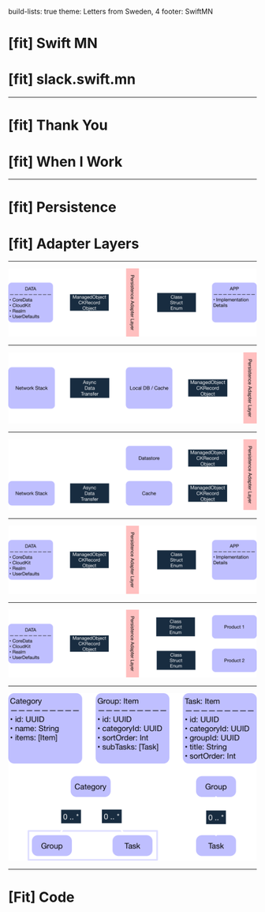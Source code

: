 build-lists: true
theme: Letters from Sweden, 4
footer: SwiftMN

# [fit] Swift MN
# [fit] slack.swift.mn

---

# [fit] Thank You
# [fit] When I Work

---

# [fit] Persistence
# [fit] Adapter Layers

---

![inline](pal.png)

---

![inline](pal-expanded.png)

---

![inline](pal-extended-split.png)

---

![inline](pal.png)

---

![inline](pal-app-expanded.png)

---

![inline](pal-data-model.png)

---

# [Fit] Code
